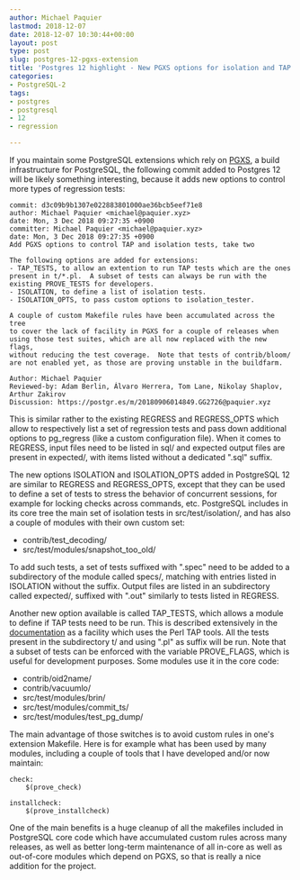 ```yaml
---
author: Michael Paquier
lastmod: 2018-12-07
date: 2018-12-07 10:30:44+00:00
layout: post
type: post
slug: postgres-12-pgxs-extension
title: 'Postgres 12 highlight - New PGXS options for isolation and TAP tests'
categories:
- PostgreSQL-2
tags:
- postgres
- postgresql
- 12
- regression

---
```


If you maintain some PostgreSQL extensions which rely on
[PGXS](https://www.postgresql.org/docs/devel/extend-pgxs.html), a build
infrastructure for PostgreSQL, the following commit added to Postgres
12 will be likely something interesting, because it adds new options
to control more types of regression tests:

    commit: d3c09b9b1307e022883801000ae36bcb5eef71e8
    author: Michael Paquier <michael@paquier.xyz>
    date: Mon, 3 Dec 2018 09:27:35 +0900
    committer: Michael Paquier <michael@paquier.xyz>
    date: Mon, 3 Dec 2018 09:27:35 +0900
    Add PGXS options to control TAP and isolation tests, take two

    The following options are added for extensions:
    - TAP_TESTS, to allow an extention to run TAP tests which are the ones
    present in t/*.pl.  A subset of tests can always be run with the
    existing PROVE_TESTS for developers.
    - ISOLATION, to define a list of isolation tests.
    - ISOLATION_OPTS, to pass custom options to isolation_tester.

    A couple of custom Makefile rules have been accumulated across the tree
    to cover the lack of facility in PGXS for a couple of releases when
    using those test suites, which are all now replaced with the new flags,
    without reducing the test coverage.  Note that tests of contrib/bloom/
    are not enabled yet, as those are proving unstable in the buildfarm.

    Author: Michael Paquier
    Reviewed-by: Adam Berlin, Álvaro Herrera, Tom Lane, Nikolay Shaplov,
    Arthur Zakirov
    Discussion: https://postgr.es/m/20180906014849.GG2726@paquier.xyz

This is similar rather to the existing REGRESS and REGRESS\_OPTS which
allow to respectively list a set of regression tests and pass down
additional options to pg\_regress (like a custom configuration file).
When it comes to REGRESS, input files need to be listed in sql/ and
expected output files are present in expected/, with items listed without
a dedicated ".sql" suffix.

The new options ISOLATION and ISOLATION\_OPTS added in PostgreSQL 12 are
similar to REGRESS and REGRESS\_OPTS, except that they can be used to
define a set of tests to stress the behavior of concurrent sessions, for
example for locking checks across commands, etc.  PostgreSQL includes in
its core tree the main set of isolation tests in src/test/isolation/,
and has also a couple of modules with their own custom set:

  * contrib/test_decoding/
  * src/test/modules/snapshot\_too\_old/

To add such tests, a set of tests suffixed with ".spec" need to be added
to a subdirectory of the module called specs/, matching with entries listed
in ISOLATION without the suffix.  Output files are listed in an subdirectory
called expected/, suffixed with ".out" similarly to tests listed in REGRESS.

Another new option available is called TAP_TESTS, which allows a module to
define if TAP tests need to be run.  This is described extensively in the
[documentation](https://www.postgresql.org/docs/devel/regress-tap.html) as
a facility which uses the Perl TAP tools.  All the tests present in the
subdirectory t/ and using ".pl" as suffix will be run.  Note that a subset
of tests can be enforced with the variable PROVE_FLAGS, which is useful
for development purposes.  Some modules use it in the core code:

  * contrib/oid2name/
  * contrib/vacuumlo/
  * src/test/modules/brin/
  * src/test/modules/commit_ts/
  * src/test/modules/test\_pg\_dump/

The main advantage of those switches is to avoid custom rules in one's
extension Makefile.  Here is for example what has been used by many modules,
including a couple of tools that I have developed and/or now maintain:

    check:
        $(prove_check)

    installcheck:
        $(prove_installcheck)

One of the main benefits is a huge cleanup of all the makefiles included
in PostgreSQL core code which have accumulated custom rules across many
releases, as well as better long-term maintenance of all in-core as well
as out-of-core modules which depend on PGXS, so that is really a nice
addition for the project.
